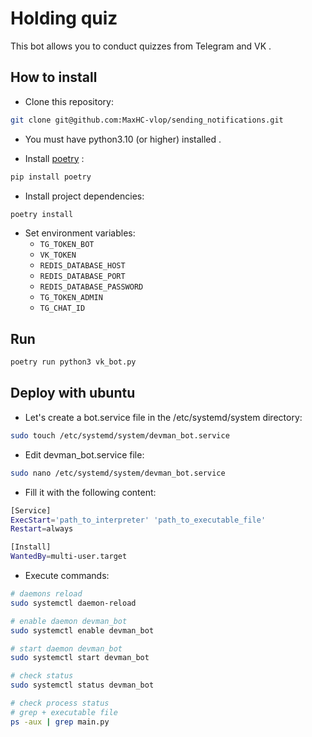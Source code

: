 # Holding quiz

This bot allows you to conduct quizzes from Telegram and VK .

## How to install

- Сlone this repository:
```bash
git clone git@github.com:MaxHC-vlop/sending_notifications.git
```
- You must have python3.10 (or higher) installed .

- Install [poetry](https://python-poetry.org/docs/) :
```bash
pip install poetry
```
- Install project dependencies:
```bash
poetry install
```

- Set environment variables:
    - `TG_TOKEN_BOT`
    - `VK_TOKEN`
    - `REDIS_DATABASE_HOST`
    - `REDIS_DATABASE_PORT`
    - `REDIS_DATABASE_PASSWORD`
    - `TG_TOKEN_ADMIN`
    - `TG_CHAT_ID`

## Run
```bash
poetry run python3 vk_bot.py
```

## Deploy with ubuntu

- Let's create a bot.service file in the /etc/systemd/system directory:
```bash
sudo touch /etc/systemd/system/devman_bot.service
```

- Edit devman_bot.service file:
```bash
sudo nano /etc/systemd/system/devman_bot.service
```

- Fill it with the following content:
```bash
[Service]
ExecStart='path_to_interpreter' 'path_to_executable_file'
Restart=always

[Install]
WantedBy=multi-user.target
```

- Execute commands:
```bash
# daemons reload
sudo systemctl daemon-reload

# enable daemon devman_bot
sudo systemctl enable devman_bot

# start daemon devman_bot
sudo systemctl start devman_bot

# check status
sudo systemctl status devman_bot

# check process status
# grep + executable file
ps -aux | grep main.py
```
